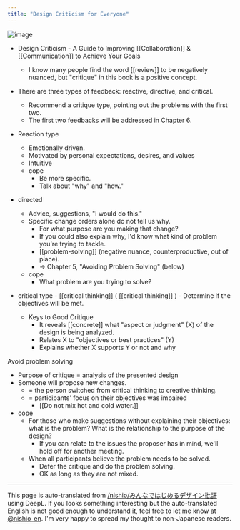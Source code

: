 ```yaml
---
title: "Design Criticism for Everyone"
---
```


![image](https://gyazo.com/6c927d183faed5e588d4988eae81d148/thumb/1000)

- Design Criticism - A Guide to Improving [[Collaboration]] & [[Communication]] to Achieve Your Goals
    - I know many people find the word [[review]] to be negatively nuanced, but "critique" in this book is a positive concept.
- There are three types of feedback: reactive, directive, and critical.
    - Recommend a critique type, pointing out the problems with the first two.
    - The first two feedbacks will be addressed in Chapter 6.

- Reaction type
    - Emotionally driven.
    - Motivated by personal expectations, desires, and values
    - Intuitive
    - cope
        - Be more specific.
        - Talk about "why" and "how."
- directed
    - Advice, suggestions, "I would do this."
    - Specific change orders alone do not tell us why.
        - For what purpose are you making that change?
        - If you could also explain why, I'd know what kind of problem you're trying to tackle.
        - [[problem-solving]] (negative nuance, counterproductive, out of place).
        - → Chapter 5, "Avoiding Problem Solving" (below)
    - cope
        - What problem are you trying to solve?
- critical type
        - [[critical thinking]] ( [[critical thinking]] )
        - Determine if the objectives will be met.
    - Keys to Good Critique
        - It reveals [[concrete]] what "aspect or judgment" (X) of the design is being analyzed.
        - Relates X to "objectives or best practices" (Y)
        - Explains whether X supports Y or not and why


Avoid problem solving
- Purpose of critique = analysis of the presented design
- Someone will propose new changes.
    - = the person switched from critical thinking to creative thinking.
    - = participants' focus on their objectives was impaired
        - [[Do not mix hot and cold water.]]
- cope
    - For those who make suggestions without explaining their objectives: what is the problem? What is the relationship to the purpose of the design?
        - If you can relate to the issues the proposer has in mind, we'll hold off for another meeting.
    - When all participants believe the problem needs to be solved.
        - Defer the critique and do the problem solving.
        - OK as long as they are not mixed.

---
This page is auto-translated from [/nishio/みんなではじめるデザイン批評](https://scrapbox.io/nishio/みんなではじめるデザイン批評) using DeepL. If you looks something interesting but the auto-translated English is not good enough to understand it, feel free to let me know at [@nishio_en](https://twitter.com/nishio_en). I'm very happy to spread my thought to non-Japanese readers.